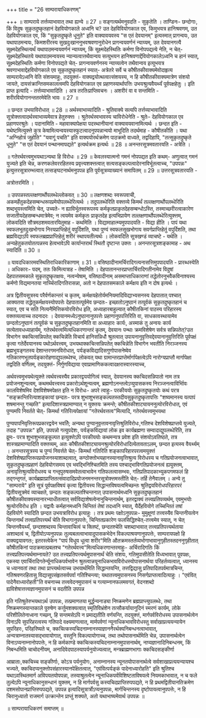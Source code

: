 +++
title = "26 साम्परायाधिकरणम्"

+++
॥ साम्पराये तर्त्तव्याभावात् तथा ह्यन्ये ॥ 27 ॥ सङ्गत्यर्थमनुवदति - सुकृतेति । ताण्डिनः- छन्दोगाः, किं विदुषः सुकृतदुष्कृतहानं देहवियोगकाले अध्वनि च? उत देहविवियोगकाल एव, किमुभयत्र हानिश्रवणम्, उत देहवियोगकाल एव, किं "सुकृतदुष्कृते धूनुते" इति वाक्यावयवस्य "स एतं देवयानम्" इत्यस्मात् प्रागन्वयः, उत यथापाठमन्वयः, किमशरीरस्य सुखदुःखाननुभवश्रवणानुरोधेन प्रागन्वयवर्णनं न्याय्यम्, उत देवयानगत्यै सूक्ष्मदेहस्थित्यर्थं यथापाठमन्वयवर्णनं न्याय्यम्, किं सूक्ष्मदेहस्थितिः कर्मणा विनोपपद्यत्ये नेति, न चेत्- सूक्ष्मदेहस्थितये यथापाठमन्वयस्य न्यान्यत्वात्तथैवान्वय सत्युभयन हानिश्रवणाद्देंवियोगकालेऽध्वनि च हानं स्यात्, सूक्ष्मदेहस्थितिः कर्मणा विनोपपद्यते चेत्- प्रागन्वयवर्णनस्य न्याय्यत्वेन तथैवान्वय इत्युभयत्र श्रवणाभावाद्देहवियोगकाले एव सुकृतदुष्कृतहानं स्यात्- अत्रेतरे सर्वे च कौषीतकीवाक्यमेवोदाहृत्य साम्परायेऽध्वनि वेति संशयमाहुः, तदयुक्त्तं- वाक्यद्वयोत्थत्वात्संशयस्य, न हि कौषीतकीवाक्यमात्रेण संशयो जायते, दायसंक्रान्तिसमकालत्वमपि देहवियोगकाल एव प्रहाणस्यार्थापत्तिः उभयश्रुत्यवैयर्थ्यं पूर्वपक्षहेतुः । इति प्राप्त इत्यादि - तर्त्तव्याभावादिति । अत्र तरतिःप्राप्तिवचनः । अशरीरं वा व सन्तमिति - शरीरवियोगानन्ततरमेवेति भावः ॥ 27 ॥

॥ छन्दत उभयाविरोधात् ॥ 28 ॥ अर्थस्वाभाव्यादिति - श्रुतिवाक्ये सत्यपि तर्त्तव्याभावादिति सूत्रोक्त्तत्वादर्थस्वाभाव्यमेवात्र हेतुरुक्त्तः । श्रुतेरर्थस्वभावस्य चाविरोधेनेति - श्रुतेः- देहवियोगकाल एव प्रहाणपरश्रुतेः । पदानामिति - महावाक्यापेक्षया पदस्थानीयानां वाक्यावयवानामित्यर्थः । छन्दत इति - यथेष्टमित्युक्त्ते कुत्र केषामित्यन्वयस्यास्फुटत्वादनुपपन्नान्वयो माभूदिति तदर्थमाह - कौषीतकीति । यथा "अग्निहोत्रं जुहोति" "यवागूं पचति" इति वाक्ययोरर्थक्रमेण पाठक्रमो वाध्यते, तद्वदिहापि, "तत्सुकृतदुष्कृते धूनुते" "स एतं देवयानं पन्थानमापद्यते" इत्यर्थक्रम इत्यर्थः ॥ 28 ॥ अनन्तरसूत्रमवतारयति - अत्रेति ।

॥ गतेरर्थवत्त्वमुभयथाऽन्यथा हि विरोधः ॥ 29 ॥ केवलस्यात्मनो गमनं नोपपद्यत इति कथम्- अणुत्वात् गमनं युज्यते इति चेन्न, करणकलेवररहितस्य प्रवृत्त्यशक्त्तत्वात् सत्यसङ्कल्पत्वादेरनाविर्भूतत्वाच्च, "उपपन्नः" इत्युत्तरसूत्रारम्भत्वात् तत्सङ्घटनार्थमनुपपन्न इति पूर्वसूत्रव्याख्यानं समापितम् ॥ 29 ॥ उत्तरसूत्रवतारयति -

अत्रोत्तरमिति ।

॥ उपपन्नस्तल्लक्षणार्थोपलब्धेल्लोकवत् ॥ 30 ॥ लक्षणशब्दः स्वरूपवाची, अकमर्हेतुकदेहसम्बन्धरूपप्रमेयोपलब्धेरित्यर्थः । तदुपलब्धेरिति वक्त्तव्ये किमर्थं तल्लक्षणार्थोपलब्धेरिति शब्दभूयस्त्वमिति चेत्, उच्यते- न ह्याविर्भूतस्वरूपस्य कर्मकृतप्राकृतदेहसम्बन्धोऽस्ति, तस्माच्छरीरत्वाकारेण सजातीयदेहसम्बन्धमात्रेमेव; न त्वयमेव कर्मकृतः प्राकृतदेह इत्यभिप्रायेण तल्लक्षणार्थोपलब्धेरित्युक्त्तम्, लोकवदिति सौत्रमठशमवतारयितुमाह - कथमिति । विद्यामाहात्म्यमुपपादयति - विद्या हीति । पापं यथा स्वफलभूतदुःखभोगाय निरयप्राप्तिहेतुं वपुर्दिशति, यथा पुण्यं स्वफलसुखभोगाय सवर्गप्राप्तिहेतुं वपुर्दिशति, तथा ब्रह्मविद्याऽपि स्वफलब्रह्मप्राप्तिहेतुं शरीरं स्थापयतीत्यर्थः । लोकवदिति सूत्रखण्डं व्याचष्टे - यथेति । अन्यहेतुकतयोतत्पन्नस्य हेत्वभावेऽपि कार्यान्तरार्थं स्थितौ दृष्टान्त उक्त्तः । अनन्तरसूत्रशङ्कामाह - अथ स्यादिति ॥ 30 ॥

॥ यावदधिकारमवस्थितिराधिकारिकाणाम् ॥ 31 ॥ वसिष्ठादीनामर्चिरादिगत्यनासत्तिमुपपादयति - प्रारब्धस्येति । अधिकारः- पदम्, ततः किमित्यत्राह - तेषामिति । देहपातानन्तरप्राप्तार्चिरादिगतीनामेव विदुषां देहपातसमकाले सुकृतदुष्कृतक्षयः, नत्वन्येषाम्, वसिष्ठादीनाम् असमाप्ताधिकाराणां तद्धेतोरनुभवैकविनाश्यस्य कर्मणो विद्यमानतया नार्च्चिरादिगतिरासन्ना, अतो न देहपातसमकाले कर्मक्षय इति न दोष इत्यर्थः ।

अत्र द्वितीयसूत्रस्य परैर्वर्णकान्तरं च कृतम्, कर्मक्षयहेतोर्यमनियमादिविद्याभ्यसनस्य देहपातात् पश्चात् आक्यतया तद्धेतुकर्मक्षयस्योपपत्तेः देहपातात्पूर्वमेव छन्दतः- इच्छातोऽनुष्ठानं तत्पूर्वकं सुकृतदुष्कृतहानं च स्यात्, एव च सति नित्यनैमित्तिकयोरविरोध इति, अध्याहारबाहुल्यात् कौषीतकिनां पाठस्य परिहारस्य वक्त्तव्यत्वाच्च तदनादरः । देवयानमध्येऽनुष्ठानानुपपत्तेः प्रहाणानुपपत्तिरिति वा, साधकावस्थायामेव छन्दतोऽनुष्ठानं तत्पूर्वकं च सुकृतदुष्कृतहानमिति वा अध्याहारः कार्यः, अस्माकं तु अन्वयः कार्य सत्येतावधध्याहार्यम्, गतेरर्थवत्त्वमित्यधिकरणान्तरं कृतम्, देवयानः पन्थाः क्रमविशेषेण सर्वत्र सन्निपतेत्?उत विभागेन क्कचित्सन्निपतेत् क्कचिन्नेति विचार्य हानिसन्निधौ श्रुतत्वात् उपायनानुवृत्तिवद्देवयानानुवृत्तिरिति पूर्वपक्षं कृत्वा गतेर्देवयानस्य पथोऽर्थवत्त्वम्, उभयथाक्कचित्सन्निपतेत् क्कचिन्नेति विभागेन भवतीति निरञ्जनस्य ब्रह्मभूयङ्गतस्य देशान्तरगमनविरोधात्, पर्यङ्कविद्यादिसगुणोपासनेष्वेव गतिकारणभूतपर्यङ्कारोहणाद्युपलब्धेश्च, लोकवत् यथा ग्रामान्तरप्राप्तेर्मार्गापेक्षत्वेऽपि नारोग्यप्राप्तौ मार्गापेक्षा तद्वदिति वर्णितम्, तदयुक्त्तं- निर्गुणविद्याया एवाप्रामाणिककत्वादक्षरास्वारस्याच्च,

अर्थवत्त्वमुभयथेत्युक्त्ते त्वर्थवत्त्वस्यैव प्रकारद्वययोगित्वं स्यात्, देवयानस्य क्कचिदसन्निपातो नाम तत्र प्रयोजनशून्यत्वम्, कथमर्थवत्त्वस्य प्रकारोऽर्थशून्यत्वम्, ब्रह्मणोऽनन्तत्वेऽप्युपासकस्य निरञ्जनत्वाविर्भिावः कालविशेषमिव देशविशेषमपेक्षत इति न विरोधः- अपरे त्वाहुः- परकीययोः सुकृतदुष्कृतयोः कथं परत्र "सङ्क्रान्तिरित्याशङ्कायां छन्दतः- परत्र शुभाशुभसङ्कल्पतस्तदीयसुकृतदुष्कृतापत्तिः "शष्यमानस्य यत्पापं शषमानन्तु गच्छति" इत्यादिशास्त्रप्रामाण्यात् न युक्त्तयः क्रमन्ते; कौषीतकीशाट्यायननुत्योरविरोधात्, एवं पुण्यमपि निवर्तते चेत्- किमर्था गतिरित्यपेक्षायां "गतेरर्थवत्तत्व"मित्यादि, गतेरर्थवत्त्वमुभयथा

पुण्यपापनिवृत्तिरूपप्रकारद्वयेन भवतिे; अन्यथा पुण्यानुवृत्तावनावृत्तिश्रुतिविरोधः,गतिश्च देशविशेषप्राप्तये युज्यते, तदाह "उपपन्नः" इति, उपपन्नो गत्युपदेशः, पर्यङ्कविद्यायां लोक इव कार्यब्रह्मणा सम्वादाद्युपलब्धेरिति, तत्र व्रूमः- परत्र शुभाशुभसङ्कूल्पत इत्युक्त्तेऽपि परकीययोः कथमन्यत्र प्रवेश इति संशयोऽवतिष्ठते, तत्र शास्त्रप्रामाण्यादिति वक्त्तव्यम्, अतः कौषीतकीशाट्यायनश्रुत्योरविरोधादित्येतावताऽलम्, छन्दत इत्यस्य वैयर्थ्यम् । अनन्तरसूत्रस्य च पुण्यं निवर्त्तते चेत्- किमर्था गतिरिति शङ्कापरिहारपरत्वमयुक्त्तं देशविशेषप्राप्तिरूपप्रयोजनस्याशाब्दत्वात्, कण्ठोक्त्तोभयहानस्यानावृत्तिश्रुत्य विरोधस्य च गतिप्रयोजनत्वाभावात्, सुकृतदुष्कृतप्रहाणं देहवियोगसमय एव भवद्भिनिश्चितमिति तस्य पश्चाद्भाविगतिप्रयोजनत्वं ह्ययुक्त्तम्, अनावृत्तिश्रुत्यविरोधस्य च गन्तृपुरुषसमवेतत्वाभावेन गतिफलत्वासम्भवः, गतिप्रतिपादकाभ्युकपगमफलं हि तद्गन्तृगतं, कार्यब्रह्माप्राप्तितत्संवादादिप्रयोजनमनन्तरसूत्रोक्त्तमस्तीति चेत्- तर्हि तेनैवालम् । अन्ये तु "साम्पराये" इति सूत्रं पूर्वपक्षविषयं कृत्वा द्वितीयस्य सिद्धान्तविषयत्वमिच्छन्तः श्रुतिद्वयविरोधपरिहारपरं द्वितीयसूत्रमेवं व्याचक्षते, छन्दतः सङ्कल्पतश्चिन्तनात् उपासनार्थमध्वनि सुकृतदुष्कृतहानं कौषीतकीवाक्यस्यानारभ्याधीतत्वात् सर्वविद्याशेषत्वेनानुचिन्तनार्थम्, इतरद्वाक्यं तत्त्वप्रतिपव्यर्थम्, एवमुभयोः श्रुत्योरविरोध इति । यद्वायैः कर्महानमध्वनि चिन्तितं तेषां तदध्वनि स्यात्, यैर्देहवियोगे तच्चिन्तितं तषां देहवियोगे स्यादिति छन्दत उभयत्राविरोध इत्याहुः । तत्र प्रथमः पक्षोऽनुपपन्नः- मुमुक्षूणां तत्त्वस्यैव चिन्तनीयत्वेन चिन्तनार्थं तत्त्वप्रतिपत्त्यर्थं चेति विभागानुपपत्तेः, चिन्तितप्रकारेण फलसिद्धिश्चेत्-तत्त्वमेव स्यात्, न चेत् चिन्तनवैयर्थ्यं, छन्दश्शब्दस्य चिन्तावाचित्वं च क्लिष्टं, छन्दतश्चेति चशब्दाभावात् तत्त्वप्रतिपत्त्यर्थताया अशाब्दत्वं च, द्वितीयोऽप्यनुपपन्नः तुल्यबलत्वाभावादुपासकभेदेन विकल्पाश्रयणानुपपत्तेः, साम्परायपक्षो हि वाक्यद्वयावगतः; इतरस्त्वेकेन "पापं विधूय धूत्वा शरीर"मिति औतक्रमस्तर्तव्यभोगाभावानुगृहीतस्तदननुगृहीतात् कौषीतकिनां पाठक्रमात्प्रबलश्च "गतेरर्थवत्त्व"मित्यधिकरणान्तरमाहुः- अर्चिरादिगतिः किं तत्त्वप्रतिपत्त्यर्थमाम्नायते? उत तत्त्वप्रतिपत्त्यर्थमुपासनार्थं चेति संशयः, गतिमुपासीतेति विध्यभावात् पूवपक्षः, एकस्या एवार्चिरादिगतेर्न्यूनाधिकपर्वभावेन श्रुतत्वान्नयूनाधिकभावविरोधस्योपासनार्थया परिहर्तव्यत्वात्, ध्यानस्य च ध्यानवतां तथा तथा प्राप्त्यर्थत्वाच्च उभयार्थमिति सिद्धान्तयन्ति, तत्तद्विद्यासु प्रतिपादितपर्वमात्रचिन्त, गतिश्रवणरहितासु विद्यासूपसंहृतसर्वपर्वा गतिश्चिन्त्या; यथातत्त्वमुपासनस्य निसर्गप्राप्तत्वादित्याहुः । "एवंवित् पादेनैवाध्यारोहती"ति वचनाच्च तत्त्ववेदनमुपासनं च गत्याम्नानफलमवगतं, वेदनशब्दो ह्यविशेषात्तत्त्वज्ञानमुपासनं च वदतीति उपपन्न

इति गतिश्रुतेरुभयथाऽर्थ उपपन्नः, तत्प्रमाणतया मूर्द्धन्यनाड्या निष्क्रमणेन ब्रह्मप्राप्त्युपलब्धेः, तथा निष्क्रमणस्यान्तकाले पुरुषेण कर्त्तुमशक्यत्वात् स्मृतिविभ्रंशेन तत्सौकर्यायानुदिनं स्मरणं कार्यम्, लोके परिशीलितेनाध्वना गच्छन्, हि सन्तमसेऽपि न प्रमाद्यतीति वर्णयन्ति, तदयुक्त्तं, मार्गपर्वविरोधस्य उपासनार्थत्वेन विनाऽपि सुपरिहरत्वस्य गतिपादे वक्ष्यमाणत्वात्, मार्मपर्वणां न्यूनाधिकभावविरोधस्तु सर्वाखाप्रत्ययन्यायेन सुपरिहरः, परिहरिष्यते च, क्कचित्कस्यचिदनाम्नानस्याज्ञाननैरर्थक्यनिबन्धनत्वाभावात्, अन्यत्राम्नातस्यासद्भावायोगात्, वस्तुनि विकल्पायोगाच्च, तथा तथोपासनार्थमिति चेन्न, उपासनार्थत्वेन विनाऽप्यनाम्नानोपपत्तेः, न हि कर्मकाण्डे क्कचित्कस्यचिदनाम्नानमुपासनार्थम्, नाप्यज्ञानादिनिबन्धनम्, किं निबन्धमिति चाचोदनीयम्, अनादिवेदपाठस्यापर्यनुयोज्यत्वात्, मन्त्रब्राह्मणभागाः क्कचिदसङ्कीर्णा

आम्राताः,क्कचिच्च सङ्कीर्णाः, कोऽत्र पर्यनुयोगः, अनाम्नानस्य न्यूनतयोपासनार्थत्वे सर्वशाखाप्रत्ययन्यायश्च भज्यते, क्कचिदप्यनुक्त्तोपसंहारस्यानपेक्षितत्वात्, "एवंवित्पर्यङ्कं पादेनाध्यारोहति" इति श्रुतिश्च यथाऽवस्थितमार्ग अविपयतयोपपन्ना, तस्याश्रुतत्वेन न्यूनाधिकपर्वविशिष्टताविषयत्वे नियमकाभावात्, न च फले तुल्येऽपि न्यूनाधिकानुसन्धानं युक्त्तम्, न हि मार्गपर्वसु कस्यचिदप्राप्तिरुपपद्यते, न हि प्रथमद्वितीयानतिक्रमेण दशमसोपानप्राप्तिरुपपद्यते, उपपन्न इत्यादिसूत्रार्त्रोऽप्यनुपपन्नः, मार्गचिन्तनस्य दृष्टोपायत्वानुपपत्तेः, न हि चिरानुध्यातो राजमार्ग उत्क्रान्तेन प्राप्तुं शक्यते, अतो यथाभाष्यमेवार्थ उपपन्नः ॥

॥ साम्परायाधिकरणं समाप्तम् ॥

